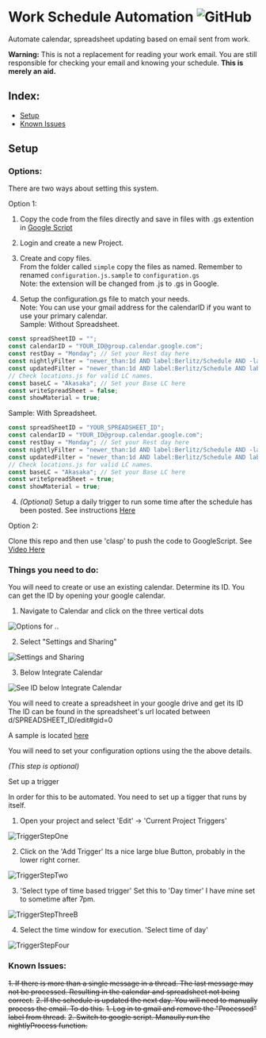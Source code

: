 # Work Schedule Automation ![GitHub](https://img.shields.io/github/license/Bas-Man/WorkScheduleAutomation)

Automate calendar, spreadsheet updating based on email sent from work.

**Warning:** This is not a replacement for reading your work email. You are still responsible for checking your email and knowing your schedule.
**This is merely an aid.**

## Index:
- [Setup](#setup)
- [Known Issues](#known-issues)

## <a name="setup"></a>Setup

### Options:
There are two ways about setting this system.

Option 1:
1. Copy the code from the files directly and save in files with .gs extention in [Google Script](https://script.google.com)

  1. Login and create a new Project.
  2. Create and copy files.\
    From the folder called `simple` copy the files as named. Remember to renamed `configuration.js.sample` to `configuration.gs`\
     Note: the extension will be changed from .js to .gs in Google.
  3. Setup the configuration.gs file to match your needs. \
  Note: You can use your gmail address for the calendarID if you want to use your primary calendar. \
  Sample: Without Spreadsheet.
  ```js
  const spreadSheetID = "";
  const calendarID = "YOUR_ID@group.calendar.google.com";
  const restDay = "Monday"; // Set your Rest day here
  const nightlyFilter = "newer_than:1d AND label:Berlitz/Schedule AND -label:ProcessedSchedule";
  const updatedFilter = "newer_than:1d AND label:Berlitz/Schedule AND label:ProcessedSchedule";
  // Check locations.js for valid LC names.
  const baseLC = "Akasaka"; // Set your Base LC here
  const writeSpreadSheet = false;
  const showMaterial = true;
  ```
  Sample: With Spreadsheet.
  ```js
  const spreadSheetID = "YOUR_SPREADSHEET_ID";
  const calendarID = "YOUR_ID@group.calendar.google.com";
  const restDay = "Monday"; // Set your Rest day here
  const nightlyFilter = "newer_than:1d AND label:Berlitz/Schedule AND -label:ProcessedSchedule";
  const updatedFilter = "newer_than:1d AND label:Berlitz/Schedule AND label:ProcessedSchedule";
  // Check locations.js for valid LC names.
  const baseLC = "Akasaka"; // Set your Base LC here
  const writeSpreadSheet = true;
  const showMaterial = true;
  ```
  4. *(Optional)* Setup a daily trigger to run some time after the schedule has been posted. See instructions [Here](#trigger)

Option 2:

 Clone this repo and then use 'clasp' to push the code to GoogleScript. See [Video Here](https://www.youtube.com/watch?v=V_7kvwcZf_c)

### Things you need to do:

You will need to create or use an existing calendar. Determine its ID. You can get the ID by opening your google calendar.

1. Navigate to Calendar and click on the three vertical dots

![Options for ..](../media/Resources/ScreenOne.png?raw=true)

2. Select "Settings and Sharing"

![Settings and Sharing](../media/Resources/ScreenTwo.png?raw=true)

3. Below Integrate Calendar

![See ID below Integrate Calendar](../media/Resources/ScreenThree.png?raw=true)

You will need to create a spreadsheet in your google drive and get its ID
The ID can be found in the spreadsheet's url located between d/SPREADSHEET_ID/edit#gid=0

A sample is located [here](https://docs.google.com/spreadsheets/d/1tRVtJX-2Bsn7vXIexK3Dtop5ko2BiFF2Hp83wuJrtPI/edit?usp=sharing)

You will need to set your configuration options using the the above details.

*(This step is optional)*

<a name="trigger"></a>Set up a trigger

In order for this to be automated. You need to set up a tigger that runs by itself.

1. Open your project and select 'Edit' -> 'Current Project Triggers'

![TriggerStepOne](../media/Resources/TriggerStepOne.png?raw=true)

2. Click on the 'Add Trigger' Its a nice large blue Button, probably in the lower right corner.

![TriggerStepTwo](../media/Resources/TriggerStepTwo.png?raw=true)

3. 'Select type of time based trigger' Set this to 'Day timer' I have mine set to sometime after 7pm.

![TriggerStepThreeB](../media/Resources/TriggerStepThreeB.png?raw=true)

4. Select the time window for execution. 'Select time of day'

![TriggerStepFour](../media/Resources/TriggerStepFour.png?raw=true)

### <a name="known-issues"></a>Known Issues:
~~1. If there is more than a single message in a thread. The last message may not be processed. Resulting in the calendar and spreadsheet not being correct.~~
~~2. If the schedule is updated the next day. You will need to manually process the email. To do this.~~
  ~~1. Log in to gmail and remove the "Processed"  label from thread.~~
  ~~2. Switch to google script. Manaully run the nightlyProcess function.~~
